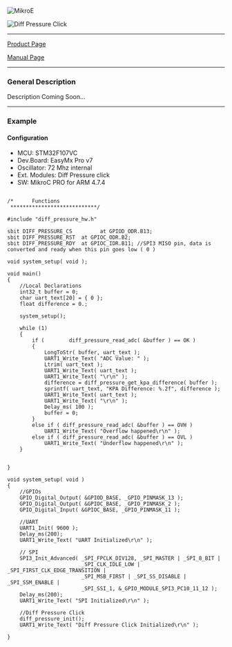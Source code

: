 ![MikroE](http://www.mikroe.com/img/designs/beta/logo_small.png)

![Diff Pressure Click](http://cdn.mikroe.com/img/click/diff-pressure-click/diff-pressure.png)

---
[Product Page](http://www.mikroe.com/click/diff_pressure/)

[Manual Page](http://docs.mikroe.com/Diff_Pressure_click)

---

### General Description

Description Coming Soon...


---

### Example

#### Configuration
* MCU:             STM32F107VC
* Dev.Board:       EasyMx Pro v7
* Oscillator:      72 Mhz internal
* Ext. Modules:    Diff Pressure click
* SW:              MikroC PRO for ARM 4.7.4

```

/*      Functions
 ****************************/

#include "diff_pressure_hw.h"

sbit DIFF_PRESSURE_CS         at GPIOD_ODR.B13;
sbit DIFF_PRESSURE_RST  at GPIOC_ODR.B2;
sbit DIFF_PRESSURE_RDY  at GPIOC_IDR.B11; //SPI3 MISO pin, data is converted and ready when this pin goes low ( 0 )

void system_setup( void );

void main()
{
    //Local Declarations
    int32_t buffer = 0;
    char uart_text[20] = { 0 };
    float difference = 0.;

    system_setup();

    while (1)
    {
        if (        diff_pressure_read_adc( &buffer ) == OK )
        {
            LongToStr( buffer, uart_text );
            UART1_Write_Text( "ADC Value: " );
            Ltrim( uart_text );
            UART1_Write_Text( uart_text );
            UART1_Write_Text( "\r\n" );
            difference = diff_pressure_get_kpa_difference( buffer );
            sprintf( uart_text, "KPA Difference: %.2f", difference );
            UART1_Write_Text( uart_text );
            UART1_Write_Text( "\r\n" );
            Delay_ms( 100 );
            buffer = 0;
        }
        else if ( diff_pressure_read_adc( &buffer ) == OVH )
            UART1_Write_Text( "Overflow happened\r\n" );
        else if ( diff_pressure_read_adc( &buffer ) == OVL )
            UART1_Write_Text( "Underflow happened\r\n" );
    }


}

void system_setup( void )
{
    //GPIOs
    GPIO_Digital_Output( &GPIOD_BASE, _GPIO_PINMASK_13 );
    GPIO_Digital_Output( &GPIOC_BASE, _GPIO_PINMASK_2 );
    GPIO_Digital_Input( &GPIOC_BASE, _GPIO_PINMASK_11 );

    //UART
    UART1_Init( 9600 );
    Delay_ms(200);
    UART1_Write_Text( "UART Initialized\r\n" );

    // SPI
    SPI3_Init_Advanced( _SPI_FPCLK_DIV128, _SPI_MASTER | _SPI_8_BIT |
                        _SPI_CLK_IDLE_LOW | _SPI_FIRST_CLK_EDGE_TRANSITION |
                        _SPI_MSB_FIRST | _SPI_SS_DISABLE | _SPI_SSM_ENABLE |
                        _SPI_SSI_1, &_GPIO_MODULE_SPI3_PC10_11_12 );
    Delay_ms(200);
    UART1_Write_Text( "SPI Initialized\r\n" );

    //Diff Pressure Click
    diff_pressure_init();
    UART1_Write_Text( "Diff Pressure Click Initialized\r\n" );

}

```


